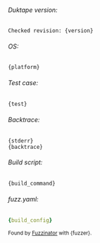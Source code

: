 ###### Duktape version:

```
Checked revision: {version}
```

###### OS:

```
{platform}
```

###### Test case:

```javascript
{test}
```

###### Backtrace:

```
{stderr}
{backtrace}
```

###### Build script:

```bash
{build_command}
```

###### fuzz.yaml:

```yaml
{build_config}
```

<sup>Found by [Fuzzinator](http://fuzzinator.readthedocs.io/) with {fuzzer}. </sup>
